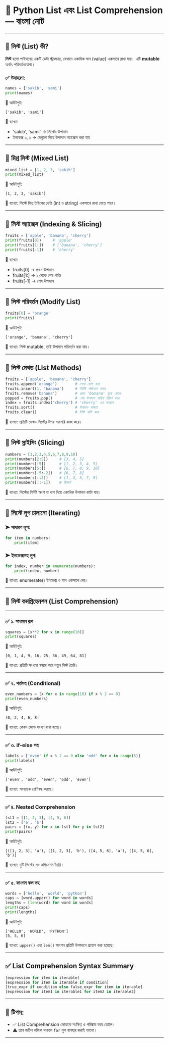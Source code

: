 # 🧠 Python List এবং List Comprehension — বাংলা নোট

---

## 🔹 লিস্ট (List) কী?

**লিস্ট** হলো পাইথনের একটি ডেটা স্ট্রাকচার, যেখানে একাধিক মান (value) একসাথে রাখা যায়। এটি **mutable** অর্থাৎ পরিবর্তনযোগ্য।

### ✅ উদাহরণ:
```python
names = ['sakib', 'sami']
print(names)
```

🎯 আউটপুট:
```
['sakib', 'sami']
```

📘 ব্যাখ্যা:
- 'sakib', 'sami' → লিস্টের উপাদান
- ইনডেক্স ০, ১ → যেগুলো দিয়ে উপাদান অ্যাক্সেস করা যায়

---

## 🔹 মিশ্র লিস্ট (Mixed List)
```python
mixed_list = [1, 2, 3, 'sakib']
print(mixed_list)
```

🎯 আউটপুট:
```
[1, 2, 3, 'sakib']
```

📘 ব্যাখ্যা: লিস্টে ভিন্ন টাইপের ডেটা (int ও string) একসাথে রাখা যেতে পারে।

---

## 🔹 লিস্ট অ্যাক্সেস (Indexing & Slicing)
```python
fruits = ['apple', 'banana', 'cherry']
print(fruits[0])     # 'apple'
print(fruits[1:])    # ['banana', 'cherry']
print(fruits[-1])    # 'cherry'
```

📘 ব্যাখ্যা:
- fruits[0] → প্রথম উপাদান
- fruits[1:] → ১ থেকে শেষ পর্যন্ত
- fruits[-1] → শেষ উপাদান

---

## 🔹 লিস্ট পরিবর্তন (Modify List)
```python
fruits[0] = 'orange'
print(fruits)
```

🎯 আউটপুট:
```
['orange', 'banana', 'cherry']
```

📘 ব্যাখ্যা: লিস্ট mutable, তাই উপাদান পরিবর্তন করা যায়।

---

## 🔹 লিস্ট মেথড (List Methods)
```python
fruits = ['apple', 'banana', 'cherry']
fruits.append('orange')        # শেষে যোগ করে
fruits.insert(1, 'banana')     # নির্দিষ্ট পজিশনে বসায়
fruits.remove('banana')        # প্রথম 'banana' মুছে ফেলে
popped = fruits.pop()          # শেষ উপাদান সরিয়ে রিটার্ন করে
index = fruits.index('cherry') # 'cherry' এর অবস্থান
fruits.sort()                  # উপাদান সাজায়
fruits.clear()                 # লিস্ট খালি করে
```

📘 ব্যাখ্যা: প্রতিটি মেথড লিস্টের উপর সরাসরি কাজ করে।

---

## 🔹 লিস্ট স্লাইসিং (Slicing)
```python
numbers = [1,2,3,4,5,6,7,8,9,10]
print(numbers[2:5])     # [3, 4, 5]
print(numbers[:5])      # [1, 2, 3, 4, 5]
print(numbers[5:])      # [6, 7, 8, 9, 10]
print(numbers[-5:-2])   # [6, 7, 8]
print(numbers[::2])     # [1, 3, 5, 7, 9]
print(numbers[::-1])    # রিভার্স
```

📘 ব্যাখ্যা: লিস্টের নির্দিষ্ট অংশ বা ধাপ দিয়ে একাধিক উপাদান কাটা যায়।

---

## 🔹 লিস্টে লুপ চালানো (Iterating)

### ➤ সাধারণ লুপ:
```python
for item in numbers:
    print(item)
```

### ➤ ইনডেক্সসহ লুপ:
```python
for index, number in enumerate(numbers):
    print(index, number)
```

📘 ব্যাখ্যা: enumerate() ইনডেক্স ও মান একসাথে দেয়।

---

## 🔷 লিস্ট কমপ্রিহেনশন (List Comprehension)

---

### ✅ ১. সাধারণ রূপ
```python
squares = [x**2 for x in range(10)]
print(squares)
```

🎯 আউটপুট:
```
[0, 1, 4, 9, 16, 25, 36, 49, 64, 81]
```

📘 ব্যাখ্যা: প্রতিটি সংখ্যার স্কয়ার করে নতুন লিস্ট তৈরি।

---

### ✅ ২. শর্তসহ (Conditional)
```python
even_numbers = [x for x in range(10) if x % 2 == 0]
print(even_numbers)
```

🎯 আউটপুট:
```
[0, 2, 4, 6, 8]
```

📘 ব্যাখ্যা: কেবল জোড় সংখ্যা রাখা হচ্ছে।

---

### ✅ ৩. if-else সহ
```python
labels = ['even' if x % 2 == 0 else 'odd' for x in range(5)]
print(labels)
```

🎯 আউটপুট:
```
['even', 'odd', 'even', 'odd', 'even']
```

📘 ব্যাখ্যা: সংখ্যাকে শ্রেণিবদ্ধ করছে।

---

### ✅ ৪. Nested Comprehension
```python
lst1 = [[1, 2, 3], [4, 5, 6]]
lst2 = ['a', 'b']
pairs = [(x, y) for x in lst1 for y in lst2]
print(pairs)
```

🎯 আউটপুট:
```
[([1, 2, 3], 'a'), ([1, 2, 3], 'b'), ([4, 5, 6], 'a'), ([4, 5, 6], 'b')]
```

📘 ব্যাখ্যা: দুটি লিস্টের সব কম্বিনেশন তৈরি।

---

### ✅ ৫. ফাংশন কল সহ
```python
words = ['hello', 'world', 'python']
caps = [word.upper() for word in words]
lengths = [len(word) for word in words]
print(caps)
print(lengths)
```

🎯 আউটপুট:
```
['HELLO', 'WORLD', 'PYTHON']
[5, 5, 6]
```

📘 ব্যাখ্যা: `upper()` এবং `len()` ফাংশন প্রতিটি উপাদানে প্রয়োগ করা হয়েছে।

---

## ✅ List Comprehension Syntax Summary

```python
[expression for item in iterable]
[expression for item in iterable if condition]
[true_expr if condition else false_expr for item in iterable]
[expression for item1 in iterable1 for item2 in iterable2]
```

---

## 📌 টিপস:

- ✅ List Comprehension কোডকে সংক্ষিপ্ত ও পরিষ্কার করে তোলে।
- ⚠️ তবে জটিল লজিক থাকলে `for` লুপ ব্যবহার করাই ভালো।

---
